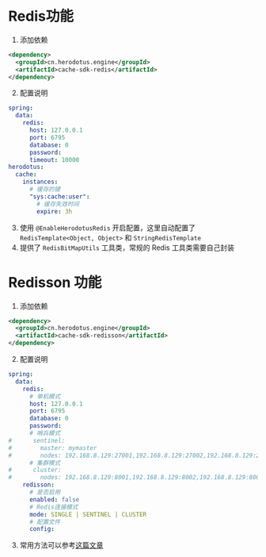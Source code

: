 # Redis功能

1. 添加依赖

```xml
<dependency>
  <groupId>cn.herodotus.engine</groupId>
  <artifactId>cache-sdk-redis</artifactId>
</dependency>
```
2. 配置说明

```yaml
spring:
  data:
    redis:
      host: 127.0.0.1
      port: 6795
      database: 0
      password:
      timeout: 10000
herodotus:
  cache:
    instances:
      # 缓存的键
      "sys:cache:user":
        # 缓存失效时间
        expire: 3h
```

3. 使用 `@EnableHerodotusRedis` 开启配置，这里自动配置了 `RedisTemplate<Object, Object>` 和 `StringRedisTemplate`
4. 提供了 `RedisBitMapUtils` 工具类，常规的 Redis 工具类需要自己封装

# Redisson 功能

1. 添加依赖

```xml
<dependency>
  <groupId>cn.herodotus.engine</groupId>
  <artifactId>cache-sdk-redisson</artifactId>
</dependency>
```

2. 配置说明

```yaml
spring:
  data:
    redis:
      # 单机模式
      host: 127.0.0.1
      port: 6795
      database: 0
      password:
      # 哨兵模式
#      sentinel:
#        master: mymaster
#        nodes: 192.168.8.129:27001,192.168.8.129:27002,192.168.8.129:27003
      # 集群模式
#      cluster:
#        nodes: 192.168.8.129:8001,192.168.8.129:8002,192.168.8.129:8003,192.168.8.129:8004,192.168.8.129:8005,192.168.8.129:8006
    redisson:
      # 是否启用
      enabled: false
      # Redis连接模式
      mode: SINGLE | SENTINEL | CLUSTER
      # 配置文件
      config:
```
3. 常用方法可以参考[这篇文章](https://zhuanlan.zhihu.com/p/596334390?utm_id=0)